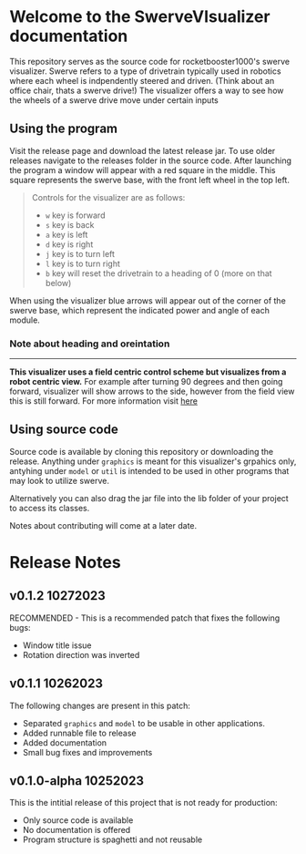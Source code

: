 # Welcome to the SwerveVIsualizer documentation

This repository serves as the source code for rocketbooster1000's swerve visualizer.
Swerve refers to a type of drivetrain typically used in robotics where each wheel is indpendently steered and driven. 
(Think about an office chair, thats a swerve drive!)
The visualizer offers a way to see how the wheels of a swerve drive move under certain inputs

## Using the program

Visit the release page and download the latest release jar. To use older releases navigate to the releases folder in the source code.
After launching the program a window will appear with a red square in the middle. This square represents the swerve base, with the front left wheel in the top left.
> Controls for the visualizer are as follows:
> - `w` key is forward
> - `s` key is back
> - `a` key is left
> - `d` key is right
> - `j` key is to turn left
> - `l` key is to turn right
> - `b` key will reset the drivetrain to a heading of 0 (more on that below)

When using the visualizer blue arrows will appear out of the corner of the swerve base, which represent the indicated power and angle of each module. 

### Note about heading and oreintation

---

**This visualizer uses a field centric control scheme but visualizes from a robot centric view.** For example after turning 90 degrees and then going forward, visualizer will show arrows to the side, however from the field view this is still forward. For more information visit [here](https://gm0.org/en/latest/docs/software/tutorials/mecanum-drive.html)

## Using source code

Source code is available by cloning this repository or downloading the release. Anything under `graphics` is meant for this visualizer's grpahics only, antyhing under `model` or `util` is intended to be used in other programs that may look to utilize swerve.

Alternatively you can also drag the jar file into the lib folder of your project to access its classes.

Notes about contributing will come at a later date.

# Release Notes

## v0.1.2 10272023

RECOMMENDED - This is a recommended patch that fixes the following bugs:
- Window title issue
- Rotation direction was inverted

## v0.1.1 10262023

The following changes are present in this patch:
- Separated `graphics` and `model` to be usable in other applications.
- Added runnable file to release
- Added documentation
- Small bug fixes and improvements

## v0.1.0-alpha 10252023

This is the intitial release of this project that is not ready for production:
- Only source code is available
- No documentation is offered
- Program structure is spaghetti and not reusable


